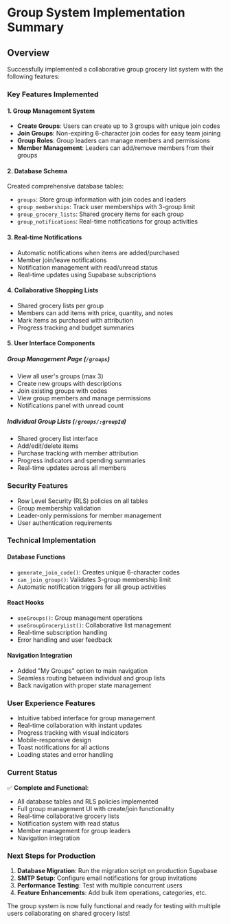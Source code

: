 # Group System Implementation Summary

## Overview
Successfully implemented a collaborative group grocery list system with the following features:

### Key Features Implemented

#### 1. Group Management System
- **Create Groups**: Users can create up to 3 groups with unique join codes
- **Join Groups**: Non-expiring 6-character join codes for easy team joining
- **Group Roles**: Group leaders can manage members and permissions
- **Member Management**: Leaders can add/remove members from their groups

#### 2. Database Schema
Created comprehensive database tables:
- `groups`: Store group information with join codes and leaders
- `group_memberships`: Track user memberships with 3-group limit
- `group_grocery_lists`: Shared grocery items for each group
- `group_notifications`: Real-time notifications for group activities

#### 3. Real-time Notifications
- Automatic notifications when items are added/purchased
- Member join/leave notifications
- Notification management with read/unread status
- Real-time updates using Supabase subscriptions

#### 4. Collaborative Shopping Lists
- Shared grocery lists per group
- Members can add items with price, quantity, and notes
- Mark items as purchased with attribution
- Progress tracking and budget summaries

#### 5. User Interface Components

##### Group Management Page (`/groups`)
- View all user's groups (max 3)
- Create new groups with descriptions
- Join existing groups with codes
- View group members and manage permissions
- Notifications panel with unread count

##### Individual Group Lists (`/groups/:groupId`)
- Shared grocery list interface
- Add/edit/delete items
- Purchase tracking with member attribution
- Progress indicators and spending summaries
- Real-time updates across all members

### Security Features
- Row Level Security (RLS) policies on all tables
- Group membership validation
- Leader-only permissions for member management
- User authentication requirements

### Technical Implementation

#### Database Functions
- `generate_join_code()`: Creates unique 6-character codes
- `can_join_group()`: Validates 3-group membership limit
- Automatic notification triggers for all group activities

#### React Hooks
- `useGroups()`: Group management operations
- `useGroupGroceryList()`: Collaborative list management
- Real-time subscription handling
- Error handling and user feedback

#### Navigation Integration
- Added "My Groups" option to main navigation
- Seamless routing between individual and group lists
- Back navigation with proper state management

### User Experience Features
- Intuitive tabbed interface for group management
- Real-time collaboration with instant updates
- Progress tracking with visual indicators
- Mobile-responsive design
- Toast notifications for all actions
- Loading states and error handling

### Current Status
✅ **Complete and Functional**:
- All database tables and RLS policies implemented
- Full group management UI with create/join functionality
- Real-time collaborative grocery lists
- Notification system with read status
- Member management for group leaders
- Navigation integration

### Next Steps for Production
1. **Database Migration**: Run the migration script on production Supabase
2. **SMTP Setup**: Configure email notifications for group invitations
3. **Performance Testing**: Test with multiple concurrent users
4. **Feature Enhancements**: Add bulk item operations, categories, etc.

The group system is now fully functional and ready for testing with multiple users collaborating on shared grocery lists!
